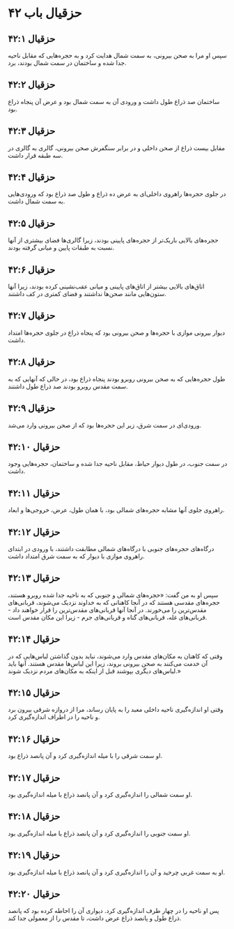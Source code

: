 # حزقیال باب ۴۲

## حزقیال ۴۲:۱
سپس او مرا به صحن بیرونی، به سمت شمال هدایت کرد و به حجره‌هایی که مقابل ناحیه جدا شده و ساختمان در سمت شمال بودند، برد.

## حزقیال ۴۲:۲
ساختمان صد ذراع طول داشت و ورودی آن به سمت شمال بود و عرض آن پنجاه ذراع بود.

## حزقیال ۴۲:۳
مقابل بیست ذراع از صحن داخلی و در برابر سنگفرش صحن بیرونی، گالری به گالری در سه طبقه قرار داشت.

## حزقیال ۴۲:۴
در جلوی حجره‌ها راهروی داخلی‌ای به عرض ده ذراع و طول صد ذراع بود که ورودی‌هایی به سمت شمال داشت.

## حزقیال ۴۲:۵
حجره‌های بالایی باریک‌تر از حجره‌های پایینی بودند، زیرا گالری‌ها فضای بیشتری از آنها نسبت به طبقات پایین و میانی گرفته بودند.

## حزقیال ۴۲:۶
اتاق‌های بالایی بیشتر از اتاق‌های پایینی و میانی عقب‌نشینی کرده بودند، زیرا آنها ستون‌هایی مانند صحن‌ها نداشتند و فضای کمتری در کف داشتند.

## حزقیال ۴۲:۷
دیوار بیرونی موازی با حجره‌ها و صحن بیرونی بود که پنجاه ذراع در جلوی حجره‌ها امتداد داشت.

## حزقیال ۴۲:۸
طول حجره‌هایی که به صحن بیرونی روبرو بودند پنجاه ذراع بود، در حالی که آنهایی که به سمت مقدس روبرو بودند صد ذراع طول داشتند.

## حزقیال ۴۲:۹
ورودی‌ای در سمت شرق، زیر این حجره‌ها بود که از صحن بیرونی وارد می‌شد.

## حزقیال ۴۲:۱۰
در سمت جنوب، در طول دیوار حیاط، مقابل ناحیه جدا شده و ساختمان، حجره‌هایی وجود داشت.

## حزقیال ۴۲:۱۱
راهروی جلوی آنها مشابه حجره‌های شمالی بود، با همان طول، عرض، خروجی‌ها و ابعاد.

## حزقیال ۴۲:۱۲
درگاه‌های حجره‌های جنوبی با درگاه‌های شمالی مطابقت داشتند، با ورودی در ابتدای راهروی موازی با دیوار که به سمت شرق امتداد داشت.

## حزقیال ۴۲:۱۳
سپس او به من گفت: «حجره‌های شمالی و جنوبی که به ناحیه جدا شده روبرو هستند، حجره‌های مقدسی هستند که در آنجا کاهنانی که به خداوند نزدیک می‌شوند، قربانی‌های مقدس‌ترین را می‌خورند. در آنجا آنها قربانی‌های مقدس‌ترین را قرار خواهند داد - قربانی‌های غله، قربانی‌های گناه و قربانی‌های جرم - زیرا این مکان مقدس است.

## حزقیال ۴۲:۱۴
وقتی که کاهنان به مکان‌های مقدس وارد می‌شوند، نباید بدون گذاشتن لباس‌هایی که در آن خدمت می‌کنند به صحن بیرونی بروند، زیرا این لباس‌ها مقدس هستند. آنها باید لباس‌های دیگری بپوشند قبل از اینکه به مکان‌های مردم نزدیک شوند.»

## حزقیال ۴۲:۱۵
وقتی او اندازه‌گیری ناحیه داخلی معبد را به پایان رساند، مرا از دروازه شرقی بیرون برد و ناحیه را در اطراف اندازه‌گیری کرد.

## حزقیال ۴۲:۱۶
او سمت شرقی را با میله اندازه‌گیری کرد و آن پانصد ذراع بود.

## حزقیال ۴۲:۱۷
او سمت شمالی را اندازه‌گیری کرد و آن پانصد ذراع با میله اندازه‌گیری بود.

## حزقیال ۴۲:۱۸
او سمت جنوبی را اندازه‌گیری کرد و آن پانصد ذراع با میله اندازه‌گیری بود.

## حزقیال ۴۲:۱۹
او به سمت غربی چرخید و آن را اندازه‌گیری کرد و آن پانصد ذراع با میله اندازه‌گیری بود.

## حزقیال ۴۲:۲۰
پس او ناحیه را در چهار طرف اندازه‌گیری کرد. دیواری آن را احاطه کرده بود که پانصد ذراع طول و پانصد ذراع عرض داشت، تا مقدس را از معمولی جدا کند.
